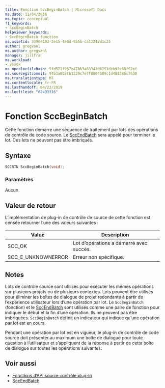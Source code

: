 ```yaml
---
title: Fonction SccBeginBatch | Microsoft Docs
ms.date: 11/04/2016
ms.topic: conceptual
f1_keywords:
- SccBeginBatch
helpviewer_keywords:
- SccBeginBatch function
ms.assetid: 33968183-2e15-4e0d-955b-ca12212d1c25
author: gregvanl
ms.author: gregvanl
manager: jillfra
ms.workload:
- vssdk
ms.openlocfilehash: 5fd571f967e478b3a03347d6151deb9fc88f62ef
ms.sourcegitcommit: 94b3a052fb1229c7e7f8804b09c1d403385c7630
ms.translationtype: MT
ms.contentlocale: fr-FR
ms.lasthandoff: 04/23/2019
ms.locfileid: "62433316"
---
```

# <a name="sccbeginbatch-function"></a>Fonction SccBeginBatch
Cette fonction démarre une séquence de traitement par lots des opérations de contrôle de code source. Le [SccEndBatch](../extensibility/sccendbatch-function.md) sera appelé pour terminer le lot. Ces lots ne peuvent pas être imbriqués.

## <a name="syntax"></a>Syntaxe

```cpp
SCCRTN SccBeginBatch(void);
```

### <a name="parameters"></a>Paramètres
 Aucun.

## <a name="return-value"></a>Valeur de retour
 L’implémentation de plug-in de contrôle de source de cette fonction est censée retourner l’une des valeurs suivantes :

|Value|Description|
|-----------|-----------------|
|SCC_OK|Lot d’opérations a démarré avec succès.|
|SCC_E_UNKNOWNERROR|Erreur non spécifique.|

## <a name="remarks"></a>Notes
 Lots de contrôle source sont utilisés pour exécuter les mêmes opérations sur plusieurs projets ou de plusieurs contextes. Lots peuvent être utilisés pour éliminer les boîtes de dialogue de projet redondante à partir de l’expérience utilisateur lors d’une opération par lot. Le `SccBeginBatch` (fonction) et le [SccEndBatch](../extensibility/sccendbatch-function.md) sont utilisés comme une paire de fonction pour indiquer le début et la fin d’une opération. Ils ne peuvent pas être imbriquées. `SccBeginBatch` définit un indicateur qui indique qu’une opération par lot est en cours.

 Pendant une opération par lot est en vigueur, le plug-in de contrôle de code source doit présenter au maximum une boîte de dialogue pour toute question à l’utilisateur et s’appliquent de la réponse à partir de cette boîte de dialogue sur toutes les opérations suivantes.

## <a name="see-also"></a>Voir aussi
- [Fonctions d’API source contrôle plug-in](../extensibility/source-control-plug-in-api-functions.md)
- [SccEndBatch](../extensibility/sccendbatch-function.md)